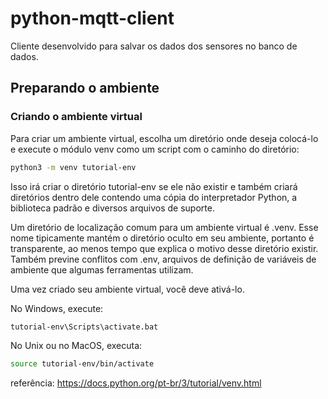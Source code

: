 # python-mqtt-client
Cliente desenvolvido para salvar os dados dos sensores no banco de dados.

## Preparando o ambiente

### Criando o ambiente virtual 
Para criar um ambiente virtual, escolha um diretório onde deseja colocá-lo e execute o módulo venv como um script com o caminho do diretório:

``` bash 
python3 -m venv tutorial-env
```

Isso irá criar o diretório tutorial-env se ele não existir e também criará diretórios dentro dele contendo uma cópia do interpretador Python, a biblioteca padrão e diversos arquivos de suporte.

Um diretório de localização comum para um ambiente virtual é .venv. Esse nome tipicamente mantém o diretório oculto em seu ambiente, portanto é transparente, ao menos tempo que explica o motivo desse diretório existir. Também previne conflitos com .env, arquivos de definição de variáveis de ambiente que algumas ferramentas utilizam.

Uma vez criado seu ambiente virtual, você deve ativá-lo.

No Windows, execute:

``` bash 
tutorial-env\Scripts\activate.bat
```
No Unix ou no MacOS, executa:

``` bash 
source tutorial-env/bin/activate
```
referência: https://docs.python.org/pt-br/3/tutorial/venv.html
